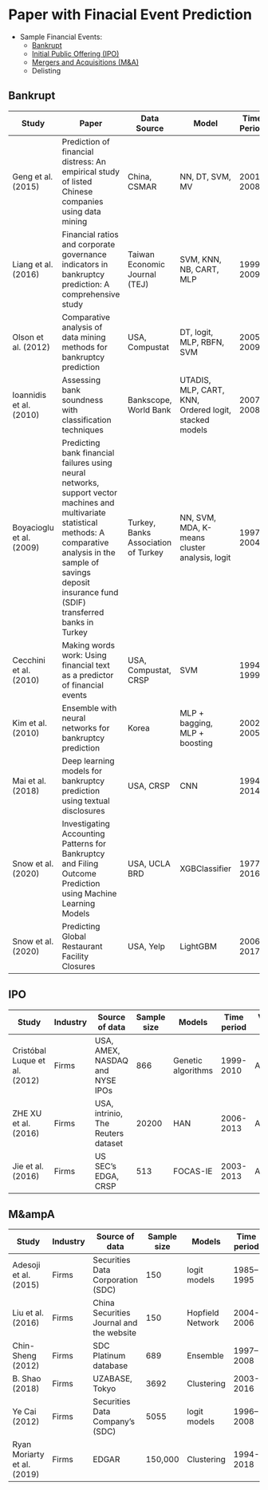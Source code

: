 # Paper with Finacial Event Prediction

* Sample Financial Events:
  * [Bankrupt](#bankrupt)
  * [Initial Public Offering (IPO)](#ipo)
  * [Mergers and Acquisitions (M&A)](#m&ampa)
  * Delisting

## Bankrupt
| Study | Paper | Data Source | Model | Time Period | Variable Type |
|-|-|-|-|-|-|
| Geng et al. (2015) | Prediction of financial distress: An empirical study of listed Chinese companies using data mining | China, CSMAR | NN, DT, SVM, MV  | 2001–2008  | Accounting  |
| Liang et al. (2016)  | Financial ratios and corporate governance indicators in bankruptcy prediction: A comprehensive study | Taiwan Economic Journal (TEJ)  | SVM, KNN, NB, CART, MLP  | 1999–2009  | Accounting, market, corporate governance  |
| Olson et al. (2012)  | Comparative analysis of data mining methods for bankruptcy prediction | USA, Compustat | DT, logit, MLP, RBFN, SVM  | 2005–2009  | Accounting  |
| Ioannidis et al. (2010)  | Assessing bank soundness with classification techniques | Bankscope, World Bank  | UTADIS, MLP, CART, KNN, Ordered logit, stacked models  | 2007–2008  | Accounting, country-level variables  |
| Boyacioglu et al. (2009) | Predicting bank financial failures using neural networks, support vector machines and multivariate statistical methods: A comparative analysis in the sample of savings deposit insurance fund (SDIF) transferred banks in Turkey | Turkey, Banks Association of Turkey  | NN, SVM, MDA, K-means cluster analysis, logit  | 1997–2004  | Accounting  |
| Cecchini et al. (2010)  | Making words work: Using financial text as a predictor of financial events | USA, Compustat, CRSP | SVM  | 1994–1999  | MD&A, Altman variables  |
| Kim et al. (2010)  | Ensemble with neural networks for bankruptcy prediction | Korea | MLP + bagging, MLP + boosting  | 2002–2005  | Accounting  |
| Mai et al. (2018) | Deep learning models for bankruptcy prediction using textual disclosures | USA, CRSP | CNN | 1994-2014 | Accounting  |
| Snow et al. (2020) | Investigating Accounting Patterns for Bankruptcy and Filing Outcome Prediction using Machine Learning Models | USA, UCLA BRD | XGBClassifier | 1977-2016 | Accounting  |
| Snow et al. (2020) | Predicting Global Restaurant Facility Closures | USA, Yelp | LightGBM | 2006-2017 | Accounting  |


## IPO
| Study | Industry | Source of data | Sample size | Models | Time period | Variables Type |
|-|-|-|-|-|-|-|
| Cristóbal Luque et al. (2012) | Firms | USA, AMEX, NASDAQ and NYSE IPOs | 866 | Genetic algorithms | 1999-2010 | Accounting  |
| ZHE XU et al. (2016)  | Firms | USA, intrinio, The Reuters dataset | 20200 | HAN | 2006-2013 | Accounting  |
| Jie et al. (2016)  | Firms | US SEC’s EDGA, CRSP | 513 | FOCAS-IE | 2003-2013 | Accounting  |


## M&ampA
| Study | Industry | Source of data | Sample size | Models | Time period | Variables Type |
|-|-|-|-|-|-|-|
| Adesoji  et al. (2015) | Firms | Securities Data Corporation (SDC)  | 150 | logit models | 1985–1995  | Food industry |
| Liu et al. (2016)  | Firms | China Securities Journal and the website  | 150 | Hopfield Network  | 2004-2006 | Accounting |
| Chin-Sheng (2012)  | Firms | SDC Platinum database | 689 | Ensemble | 1997–2008 | Accounting  |
| B. Shao (2018)  | Firms | UZABASE, Tokyo  | 3692 | Clustering | 2003-2016 | Accounting  |
| Ye Cai (2012) | Firms | Securities Data Company’s (SDC)  | 5055 | logit models | 1996–2008  | Accounting  |
| Ryan Moriarty et al. (2019) | Firms | EDGAR | 150,000 | Clustering | 1994-2018 | Accounting  |
